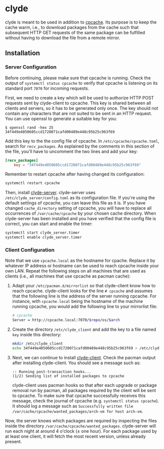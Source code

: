 # clyde

clyde is meant to be used in addition to [cpcache](https://github.com/nroi/cpcache).
Its purpose is to keep the cache warm, i.e., to download packages from the cache such that subsequent
HTTP GET requests of the same package can be fulfilled without having to download the file from a remote mirror.


## Installation

### Server Configuration
Before continuing, please make sure that cpcache is running. Check the output of `systemctl status cpcache` to
verify that cpcache is listening on its standard port `7070` for incoming requests. 

First, we need to create a key which will be used to authorize HTTP POST requests sent by clyde-client to cpcache.
This key is shared between all clients and servers, so it has to be generated only once.
The key should not contain any characters that are not suited to be sent in an HTTP request. You can use openssl to
generate a suitable key for you:
```
$ openssl rand -hex 25
34f449e4050605ccd1720071cafd00489e448c95b25c963f69
```

Add this key to the the config file of cpcache. In `/etc/cpcache/cpcache.toml`, search for `recv_packages`. As explained
by the comments in this section of the file, you'll have to uncomment the two lines and add your key:
```TOML
[recv_packages]
    key = "34f449e4050605ccd1720071cafd00489e448c95b25c963f69"
```

Remember to restart cpcache after having changed its configuration:
```bash
systemctl restart cpcache
```

Then, install  [clyde-server](https://aur.archlinux.org/packages/clyde-server-git/).
clyde-server uses `/etc/clyde_server/config.toml` as its configuration file. If you're using the default settings of cpcache,
you can leave this file as it is. If you have changed `cache_directory` setting of cpcache, you will have to replace all occurrences of `/var/cache/cpcache` by your chosen cache directory. When clyde-server has been installed and you have verified
that the config file is correct, you can start and enable the timer:
```bash
systemctl start clyde_server.timer
systemctl enable clyde_server.timer
```

### Client Configuration

Note that we use `cpcache.local` as the hostname for cpache. Replace it by whatever IP address or hostname can be used to reach
cpcache inside your own LAN. Repeat the following steps on all machines that are used as clients (i.e., all machines that
use cpcache as pacman cache):

1. Adapt your `/etc/pacman.d/mirrorlist` so that clyde-client know how to reach cpcache. clyde-client looks for
   the line `# cpcache` and assumes that the following line is the address of the server running cpcache.
   For instance, with `cpcache.local` being the hostname of the machine running cpcache, you would add the
   following line to your mirrorlist file:
   ```bash
   # cpcache
   Server = http://cpcache.local:7070/$repo/os/$arch
   ```
2. Create the directory `/etc/clyde_client` and add the key to a file named `key` inside this directory:
   ```bash
   mkdir /etc/clyde_client
   echo 34f449e4050605ccd1720071cafd00489e448c95b25c963f69 > /etc/clyde_client/key
   ```
3. Next, we can continue to install [clyde-client](https://aur.archlinux.org/packages/clyde-client-git/).
   Check the pacman output after installing clyde-client. You should see a message such as:
   ```
   :: Running post-transaction hooks...
   (1/2) Sending list of installed packages to cpcache
   ```
   clyde-client uses pacman hooks so that after each upgrade or package removal run by pacman, all packages required by the
   client will be sent to cpcache.
   To make sure that cpcache successfully receives this message, check the journal of cpcache (e.g. `systemctl status cpcache`).
   It should log a message such as `Successfully written file /var/cache/cpcache/wanted_packages/arch-vm for host arch-vm`.

Now, the server knows which packages are required by inspecting the files inside the directory
`/var/cache/cpcache/wanted_packages`. clyde-server will run each night at around 4 o'clock (± one hour).
For each package used by at least one client, it will fetch the most recent version, unless already present.
